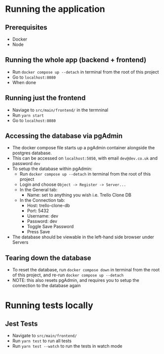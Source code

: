 # Running the application

## Prerequisites
- Docker
- Node

## Running the whole app (backend + frontend)
- Run `docker compose up --detach` in terminal from the root of this project
- Go to `localhost:8080`
- When done

## Running just the frontend
- Naviage to `src/main/frontend/` in the termninal
- Run `yarn start`
- Go to `localhost:8080`

## Accessing the database via pgAdmin
- The docker compose file starts up a pgAdmin container alongside the postgres database.
- This can be accessed on `localhost:5050`, with email `dev@dev.co.uk` and password `dev`
- To setup the database within pgAdmin:
  - Run `docker compose up --detach` in terminal from the root of this project
  - Login and choose `Object -> Register -> Server...` 
  - In the General tab:
    - Name: set to anything you wish i.e. Trello Clone DB
  - In the Connection tab:
    - Host: trello-clone-db
    - Port: 5432
    - Username: dev
    - Password: dev
    - Toggle Save Password
    - Press Save
- The database should be viewable in the left-hand side browser under Servers

## Tearing down the database
- To reset the database, run `docker compose down` in terminal from the root of this project, and re-run `docker compose up --detach`
- NOTE: this also resets pgAdmin, and requires you to setup the connection to the database again

# Running tests locally

## Jest Tests
- Navigate to `src/main/frontend/`
- Run `yarn test` to run all tests
- Run `yarn test --watch` to run the tests in watch mode